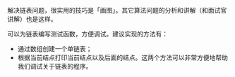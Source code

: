 解决链表问题，很实用的技巧是「画图」。其它算法问题的分析和讲解（和面试官讲解）也是这样。

可以为链表编写测试函数，方便调试。建议实现的方法有：

+ 通过数组创建一个单链表；
+ 根据当前结点打印当前结点以及后面的结点。这两个方法可以非常方便地帮助我们调试关于链表的程序。
